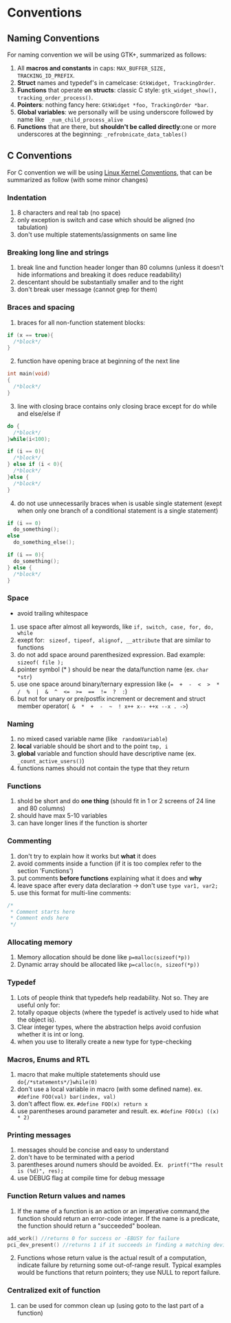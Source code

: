 # Conventions
## Naming Conventions
For naming convention we will be using GTK+, summarized as follows:
  1. All **macros and constants** in caps: ```MAX_BUFFER_SIZE, TRACKING_ID_PREFIX```.
  2. **Struct** names and typedef's in camelcase: ```GtkWidget, TrackingOrder```.
  3. **Functions** that operate **on structs**: classic C style: ```gtk_widget_show(), tracking_order_process()```.
  4. **Pointers**: nothing fancy here: ```GtkWidget *foo, TrackingOrder *bar```.
  5. **Global variables**: we personally will be using underscore followed by name like ``` _num_child_process_alive```
  6. **Functions** that are there, but **shouldn't be called directly**:one or more underscores at the beginning: ```_refrobnicate_data_tables()```
  
## C Conventions
For C convention we will be using [Linux Kernel Conventions](https://www.kernel.org/doc/html/v4.10/process/coding-style.html), that can be summarized as follow (with some minor changes)
### Indentation
  1. 8 characters and real tab (no space)
  2. only exception is switch and case which should be aligned (no tabulation)
  3. don't use multiple statements/assignments on same line
### Breaking long line and strings
  1. break line and function header longer than 80 columns (unless it doesn't hide informations and breaking it does reduce readability)
  2. descentant should be substantially smaller and to the right
  3. don't break user message (cannot grep for them)
### Braces and spacing
  1. braces for all non-function statement blocks:
  ```c
  if (x == true){
    /*block*/
  }
  ```
  2. function have opening brace at beginning of the next line
  ```c
  int main(void)
  {
    /*block*/
  }
  ```
  3. line with closing brace contains only closing brace except for do while and else/else if
  ```c
  do {
    /*block*/
  }while(i<100);
  
  if (i == 0){
    /*block*/
  } else if (i < 0){
    /*block*/
  }else {
    /*block*/
  }
  ```
  4. do not use unnecessarily braces when is usable single statement (exept when only one branch of a conditional statement is a single statement)
  ```c
  if (i == 0)
    do_something();
  else
    do_something_else();
  
  if (i == 0){
    do_something();
  } else {
    /*block*/
  }
  ```
### Space
  *  avoid trailing whitespace
  1. use space after almost all keywords, like ```if, switch, case, for, do, while ```
  2. exept for: ``` sizeof, tipeof, alignof, __attribute``` that are similar to functions
  3. do not add space around parenthesized expression. Bad example: ```sizeof( file );```
  4. pointer symbol (* ) should be near the data/function name (ex. ```char *str```)
  5. use one space around binary/ternary expression like (``` =  +  -  <  >  *  /  %  |  &  ^  <=  >=  ==  !=  ?  : ```)
  6. but not for unary or pre/postfix increment or decrement and struct member operator(``` &  *  +  -  ~  ! x++ x-- ++x --x . ->```)
### Naming
  1. no mixed cased variable name (like ``` randomVariable```)
  2. **local** variable should be short and to the point ```tmp, i```
  3. **global** variable and function should have descriptive name (ex. ```_count_active_users()```)
  4. functions names should not contain the type that they return
### Functions
  1. shold be short and do **one thing** (should fit in 1 or 2 screens of 24 line and 80 columns)
  2. should have max 5-10 variables
  3. can have longer lines if the function is shorter
### Commenting
  1. don't try to explain how it works but **what** it does
  2. avoid comments inside a function (if it is too complex refer to the section 'Functions')
  3. put comments **before functions** explaining what it does and **why**
  4. leave space after every data declaration -> don't use ``` type var1, var2; ```
  5. use this format for multi-line comments:
  ```c
  /*
   * Comment starts here
   * Comment ends here
   */
  ```
### Allocating memory
  1. Memory allocation should be done like ``` p=malloc(sizeof(*p)) ```
  2. Dynamic array should be allocated like ``` p=calloc(n, sizeof(*p)) ```
### Typedef
  1. Lots of people think that typedefs help readability. Not so. They are useful only for:
  2. totally opaque objects (where the typedef is actively used to hide what the object is).
  3. Clear integer types, where the abstraction helps avoid confusion whether it is int or long.
  4. when you use to literally create a new type for type-checking
### Macros, Enums and RTL
  1. macro that make multiple statetements should use ```do{/*statements*/}while(0)```
  2. don't use a local variable in macro (with some defined name).  ex. ``` #define FOO(val) bar(index, val) ```
  3. don't affect flow. ex. ```#define FOO(x) return x```
  4. use parentheses around parameter and result. ex. ``` #define FOO(x) ((x) * 2) ```
### Printing messages
  1. messages should be concise and easy to understand
  2. don't have to be terminated with a period
  3. parentheses around numers should be avoided. Ex. ``` printf("The result is (%d)", res);```
  4. use DEBUG flag at compile time for debug message
### Function Return values and names
  1. If the name of a function is an action or an imperative command,the function should return an error-code integer.  If the name is a predicate, the function should return a "succeeded" boolean.
```C
add_work() //returns 0 for success or -EBUSY for failure
pci_dev_present() //returns 1 if it succeeds in finding a matching device or 0 if it doesn’t.
```
  2. Functions whose return value is the actual result of a computation, indicate failure by returning some out-of-range result. Typical examples would be functions that return pointers; they use NULL to report failure.
### Centralized exit of function
  1. can be used for common clean up (using goto to the last part of a function)
